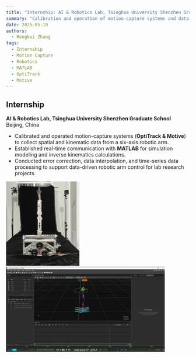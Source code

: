 ```yaml
---
title: "Internship: AI & Robotics Lab, Tsinghua University Shenzhen Graduate School"
summary: "Calibration and operation of motion-capture systems and data processing for six-axis robotic arm control."
date: 2025-05-19
authors:
  - Rongkui Zhang
tags:
  - Internship
  - Motion Capture
  - Robotics
  - MATLAB
  - OptiTrack
  - Motive
---
```


## Internship

**AI & Robotics Lab, Tsinghua University Shenzhen Graduate School**  
Beijing, China


- Calibrated and operated motion-capture systems (**OptiTrack & Motive**) to collect spatial and kinematic data from a six-axis robotic arm.  
- Established real-time communication with **MATLAB** for simulation modeling and inverse kinematics calculations.  
- Conducted error correction, data interpolation, and time-series data processing to support data-driven robotic arm control for lab research projects.

![1](image1.png)
![2](image2.png)